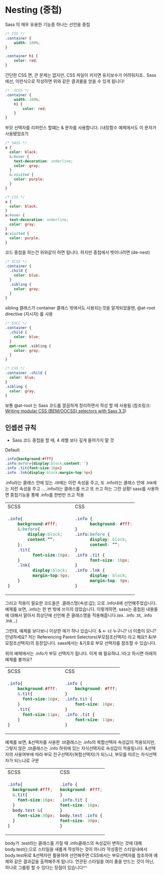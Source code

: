 # Nesting (중첩)

Sass 의 매우 유용한 기능중 하나는 선언을 중첩

```css
/* CSS */
.container {
    width: 100%;
}

.container h1 {
    color: red;
}
```

간단한 CSS 면, 큰 문제는 없지만, CSS 파일이 커지면 유지보수가 어려워지죠..
Sass 에선, 이런식으로 작성하면 위와 같은 결과물을 얻을 수 있게 됩니다!

```scss
/*  SCSS */
.container {
    width: 100%;
    h1 {
        color: red;
    }
}
```

부모 선택자를 리퍼런스 할떄는 & 문자를 사용합니다. (내장함수 예제에서도 이 문자가 사용됐었죠?)

```scss
/* SASS */
a {
  color: black;
  &:hover {
    text-decoration: underline;
    color: gray;
  }
  &:visited {
    color: purple;
  }
}
```

```css
/* CSS */
a {
  color: black;
}
a:hover {
  text-decoration: underline;
  color: gray;
}
a:visited {
  color: purple;
}
```

코드 중첩을 하는건 위와같이 하면 됩니다. 하지만 중첩에서 벗어나려면 (de-nest) 

```scss
/* SCSS */
.container {
  .child {
    color: blue;
  }
  .sibling {
    color: gray;
  }
}
```

sibling 클래스가 container 클래스 밖에서도 사용되는것을 알게되었을땐, @at-root directive (지시자) 를 사용

```scss
/* SSCC */
.container {
  .child {
    color: blue;
  }
  @at-root .sibling {
    color: gray;
  }
}
```

```css
/* CSS */
.container .child {
  color: blue;
}
.sibling {
  color: gray;
}
```

보통 @at-root 는 Sass 코드를 깔끔하게 정리하면서 작성 할 때 사용됨
(참조링크: [Writing modular CSS (BEM/OOCSS) selectors with Sass 3.3](https://benfrain.com/writing-modular-css-bemoocss-selectors-sass-3-3/))

## 인셉션 규칙

- Sass 코드 중첩을 할 때, 4 레벨 보다 깊게 들어가지 말 것

Default

```css
.info{background:#fff}
.info:before{display:block;content:''}
.info .tit{font-size:16px}
.info .lnk{display:block;margin-top:9px}
```

.info라는 클래스 안에 있는 .tit에는 이런 속성을 주고, 또 .info라는 클래스 안에 .lnk에는 저런 속성을 주고 …
.info라는 클래스를 쓰고 또 쓰고 하는 그런 상황!
sass를 사용하면 중첩기능을 통해 .info를 한번만 쓰고 적용

<table>
<tr><td>SCSS</td><td>CSS</td></tr>
<tr><td>

```scss
.info{
    background:#fff;
    &:before{
        display:block;
        content:””;
    };
    .tit{
          font-size:16px;
    }
    .lnk{
          display:block;
          margin-top:9px;
    }
}
```

</td><td>

```css
.info {
      background: #fff;
}
.info:before {
      display: block;
      content: “”;
}
.info .tit {
      font-size: 16px;
}
.info .lnk {
      display: block;
      margin-top: 9px;
}
```

</td></tr>
</table>

그리고 적용이 필요한 코드들은 .클래스명{속성:값}; 으로 .info내에 선언해주었습니다.
예제를 보면, .info는 한 번 밖에 쓰이지 않았습니다.
이렇게하면, sass는 중첩된 내용들에 대해서 알아서 최상단에 선언해 준 클래스명을 적용해줍니다.(ex. .info .tit, .info .lnk…)

그런데, 예제를 보다보니 이상한 애가 하나 있습니다.
& ← 너 누구니? 너 이름이 모니?
안녕하세요? 저는 Referencing Parent Selectors(부모참조선택자) 라고 해요!!
&(부모참조선택자)의 등장입니다. sass에서는 &기호로 부모 선택자를 참조할 수 있습니다.

위의 예제에서는 .info가 부모 선택자가 됩니다. 이게 왜 필요하냐..!라고 하시면 아래의 예제를 볼까요?

<table>
<tr><td>SCSS</td><td>CSS</td></tr>
<tr><td>

```scss
.info{
    background:#fff;
    &.tit{
      font-size:16px;
    }
    .tit{
      font-size:11px;
    }
}
```

</td><td>

```css
.info {
    background: #fff;
}
.info.tit {
    font-size: 16px;
}
.info .tit {
    font-size: 11px;
}
```

</td></tr>
</table>

예제를 보면, &선택자를 사용한 .tit클래스는 .info의 복합선택자 속성값이 적용되지만, 그렇지 않은 .tit클래스는 .info 하위에 있는 자식선택자로 속성값이 적용됩니다. 
&선택자의 사용여부에 따라 부모 친구선택자(복합선택자)가 되느냐, 부모를 따르는 자식선택자가 되느냐로 구분

<table>
<tr><td>SCSS</td><td>CSS</td></tr>
<tr><td>

```scss
.info{
  background:#fff;
  &.tit{
    font-size:16px;
  }
  body.test &{
    font-size:30px;
  }
}
```

</td><td>

```css
.info {
background: #fff;
}
.info.tit {
font-size: 16px;
}
body.test .info {
font-size: 30px;
}
```

</td></tr>
</table>

body가 .test라는 클래스를 가질 때 .info클래스의 속성값이 변하는 것에 대해 body.test{};으로 스타일을 새롭게 작성하는 것이 아니라 작성중인 스타일내에서 body.test뒤로 &선택자만 활용하여 선언해주면 CSS에서는 부모선택자를 참조하여 예제와 같은 결과값을 출력해주게 됩니다. 연관된 스타일을 여러 줄을 만드는 것이 아닌, 하나로 그룹핑 할 수 있다는 장점이 있습니다^^
